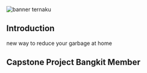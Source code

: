 <img alt="banner ternaku" src="banner.png"><br>

## Introduction

new way to reduce your garbage at home

## Capstone Project Bangkit Member

